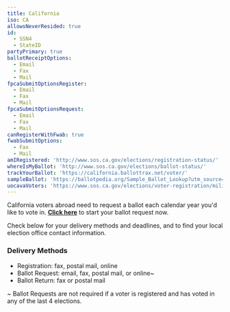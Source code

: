 ```yaml
---
title: California
iso: CA
allowsNeverResided: true
id:
  - SSN4
  - StateID
partyPrimary: true
ballotReceiptOptions:
  - Email
  - Fax
  - Mail
fpcaSubmitOptionsRegister:
  - Email
  - Fax
  - Mail
fpcaSubmitOptionsRequest:
  - Email
  - Fax
  - Mail
canRegisterWithFwab: true
fwabSubmitOptions:
  - Fax
  - Mail
amIRegistered: 'http://www.sos.ca.gov/elections/registration-status/'
whereIsMyBallot: 'http://www.sos.ca.gov/elections/ballot-status/'
trackYourBallot: 'https://california.ballottrax.net/voter/'
sampleBallot: 'https://ballotpedia.org/Sample_Ballot_Lookup?utm_source=ballotpedia&utm_campaign=sample_ballot_frontpage'
uocavaVoters: 'https://www.sos.ca.gov/elections/voter-registration/military-overseas-voters/'
---
```

California voters abroad need to request a ballot each calendar year you'd like to vote in. [**Click here**](https://www.votefromabroad.org) to start your ballot request now.

Check below for your delivery methods and deadlines, and to find your local election office contact information.

### Delivery Methods

* Registration: fax, postal mail, online
* Ballot Request: email, fax, postal mail, or online~
* Ballot Return: fax or postal mail

~ Ballot Requests are not required if a voter is registered and has voted in any of the last 4 elections.
